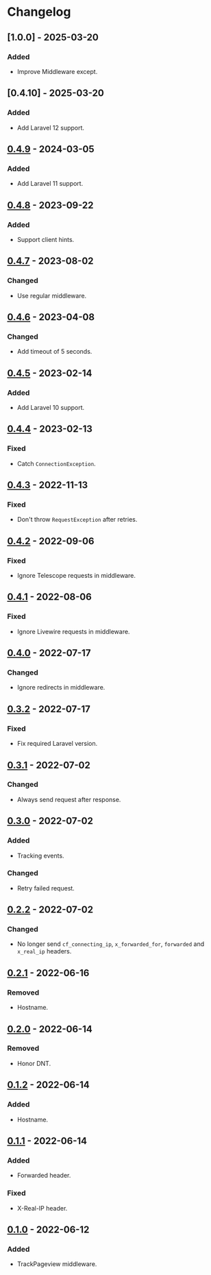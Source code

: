 # Changelog

## [1.0.0] - 2025-03-20

### Added

- Improve Middleware except.

## [0.4.10] - 2025-03-20

### Added

- Add Laravel 12 support.

## [0.4.9] - 2024-03-05

### Added

- Add Laravel 11 support.

## [0.4.8] - 2023-09-22

### Added

- Support client hints.

## [0.4.7] - 2023-08-02

### Changed

- Use regular middleware.

## [0.4.6] - 2023-04-08

### Changed

- Add timeout of 5 seconds.

## [0.4.5] - 2023-02-14

### Added

- Add Laravel 10 support.

## [0.4.4] - 2023-02-13

### Fixed

- Catch `ConnectionException`.

## [0.4.3] - 2022-11-13

### Fixed

- Don't throw `RequestException` after retries.

## [0.4.2] - 2022-09-06

### Fixed

- Ignore Telescope requests in middleware.

## [0.4.1] - 2022-08-06

### Fixed

- Ignore Livewire requests in middleware.

## [0.4.0] - 2022-07-17

### Changed

- Ignore redirects in middleware.

## [0.3.2] - 2022-07-17

### Fixed

- Fix required Laravel version.

## [0.3.1] - 2022-07-02

### Changed

- Always send request after response.

## [0.3.0] - 2022-07-02

### Added

- Tracking events.

### Changed

- Retry failed request.

## [0.2.2] - 2022-07-02

### Changed

- No longer send `cf_connecting_ip`, `x_forwarded_for`, `forwarded` and `x_real_ip` headers.

## [0.2.1] - 2022-06-16

### Removed

- Hostname.

## [0.2.0] - 2022-06-14

### Removed

- Honor DNT.

## [0.1.2] - 2022-06-14

### Added

- Hostname.

## [0.1.1] - 2022-06-14

### Added

- Forwarded header.

### Fixed

- X-Real-IP header.

## [0.1.0] - 2022-06-12

### Added

- TrackPageview middleware.

[0.4.9]: https://github.com/pirsch-analytics/laravel-pirsch/releases/tag/0.4.9
[0.4.8]: https://github.com/pirsch-analytics/laravel-pirsch/releases/tag/0.4.8
[0.4.7]: https://github.com/pirsch-analytics/laravel-pirsch/releases/tag/0.4.7
[0.4.6]: https://github.com/pirsch-analytics/laravel-pirsch/releases/tag/0.4.6
[0.4.5]: https://github.com/pirsch-analytics/laravel-pirsch/releases/tag/0.4.5
[0.4.4]: https://github.com/pirsch-analytics/laravel-pirsch/releases/tag/0.4.4
[0.4.3]: https://github.com/pirsch-analytics/laravel-pirsch/releases/tag/0.4.3
[0.4.2]: https://github.com/pirsch-analytics/laravel-pirsch/releases/tag/0.4.2
[0.4.1]: https://github.com/pirsch-analytics/laravel-pirsch/releases/tag/0.4.1
[0.4.0]: https://github.com/pirsch-analytics/laravel-pirsch/releases/tag/0.4.0
[0.3.2]: https://github.com/pirsch-analytics/laravel-pirsch/releases/tag/0.3.2
[0.3.1]: https://github.com/pirsch-analytics/laravel-pirsch/releases/tag/0.3.1
[0.3.0]: https://github.com/pirsch-analytics/laravel-pirsch/releases/tag/0.3.0
[0.2.2]: https://github.com/pirsch-analytics/laravel-pirsch/releases/tag/0.2.2
[0.2.1]: https://github.com/pirsch-analytics/laravel-pirsch/releases/tag/0.2.1
[0.2.0]: https://github.com/pirsch-analytics/laravel-pirsch/releases/tag/0.2.0
[0.1.2]: https://github.com/pirsch-analytics/laravel-pirsch/releases/tag/0.1.2
[0.1.1]: https://github.com/pirsch-analytics/laravel-pirsch/releases/tag/0.1.1
[0.1.0]: https://github.com/pirsch-analytics/laravel-pirsch/releases/tag/0.1.0
